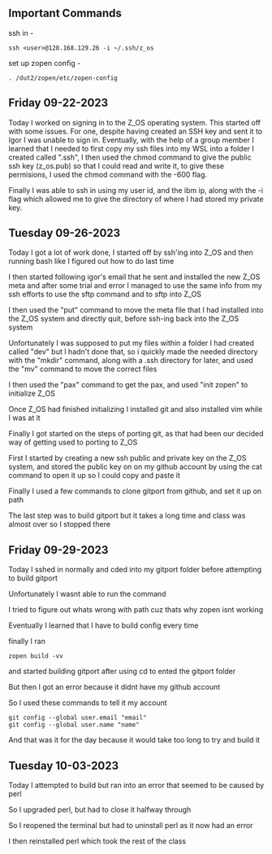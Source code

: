 ## Important Commands

ssh in - 
```shell
ssh <user>@128.168.129.26 -i ~/.ssh/z_os
```

set up zopen config - 
```Shell
. /dut2/zopen/etc/zopen-config
```
## Friday 09-22-2023

Today I worked on signing in to the Z_OS operating system. This started off with some issues. For one, despite having created an SSH key and sent it to Igor I was unable to sign in.
Eventually, with the help of a group member I learned that I needed to first copy my ssh files into my WSL into a folder I created called ".ssh", I then used the chmod command to give the public ssh key (z_os.pub) so that I could read and write it, to give these permisions, I used the chmod command with the -600 flag. 

Finally I was able to ssh in using my user id, and the ibm ip, along with the -i flag which allowed me to give the directory of where I had stored my private key.

## Tuesday 09-26-2023

Today I got a lot of work done, I started off by ssh'ing into Z_OS and then running bash like I figured out how to do last time

I then started following igor's email that he sent and installed the new Z_OS meta and after some trial and error I managed to use the same info from my ssh efforts to use the sftp command and to sftp into Z_OS

I then used the "put" command to move the meta file that I had installed into the Z_OS system and directly quit, before ssh-ing back into the Z_OS system

Unfortunately I was supposed to put my files within a folder I had created called "dev" but I hadn't done that, so i quickly made the needed directory with the "mkdir" command, along with a .ssh directory for later, and used the "mv" command to move the correct files

I then used the "pax" command to get the pax, and used "init zopen" to initialize Z_OS

Once Z_OS had finished initializing I installed git and also installed vim while I was at it

Finally I got started on the steps of porting git, as that had been our decided way of getting used to porting to Z_OS

First I started by creating a new ssh public and private key on the Z_OS system, and stored the public key on on my github account by using the cat command to open it up so I could copy and paste it

Finally I used a few commands to clone gitport from github, and set it up on path

The last step was to build gitport but it takes a long time and class was almost over so I stopped there

## Friday 09-29-2023

Today I sshed in normally and cded into my gitport folder  before attempting to build gitport

Unfortunately I wasnt able to run the command
				
I tried to figure out whats wrong with path cuz thats why zopen isnt working
				
Eventually I learned that I have to build config every time
				
finally I ran 
```shell
zopen build -vv
```
and started building gitport after using cd to ented the gitport folder

But then I got an error because it didnt have my github account
				
So I used these commands to tell it my account
```Shell
git config --global user.email "email"
git config --global user.name "name"
```

And that was it for the day because it would take too long to try and build it

## Tuesday 10-03-2023

Today I attempted to build but ran into an error that seemed to be caused by perl

So I upgraded perl, but had to close it halfway through

So I reopened the terminal but had to uninstall perl as it now had an error

I then reinstalled perl which took the rest of the class